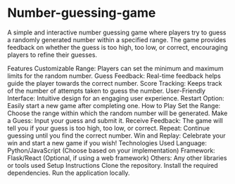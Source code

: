 # Number-guessing-game
A simple and interactive number guessing game where players try to guess a randomly generated number within a specified range. The game provides feedback on whether the guess is too high, too low, or correct, encouraging players to refine their guesses.

Features
Customizable Range: Players can set the minimum and maximum limits for the random number.
Guess Feedback: Real-time feedback helps guide the player towards the correct number.
Score Tracking: Keeps track of the number of attempts taken to guess the number.
User-Friendly Interface: Intuitive design for an engaging user experience.
Restart Option: Easily start a new game after completing one.
How to Play
Set the Range: Choose the range within which the random number will be generated.
Make a Guess: Input your guess and submit it.
Receive Feedback: The game will tell you if your guess is too high, too low, or correct.
Repeat: Continue guessing until you find the correct number.
Win and Replay: Celebrate your win and start a new game if you wish!
Technologies Used
Language: Python/JavaScript (Choose based on your implementation)
Framework: Flask/React (Optional, if using a web framework)
Others: Any other libraries or tools used
Setup Instructions
Clone the repository.
Install the required dependencies.
Run the application locally.



